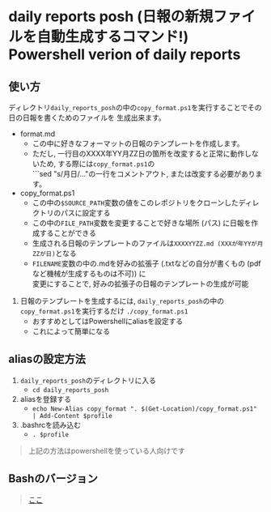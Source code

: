 # daily reports posh (日報の新規ファイルを自動生成するコマンド!)<br/>Powershell verion of daily reports

## 使い方
ディレクトリ```daily_reports_posh```の中の```copy_format.ps1```を実行することでその日の日報を書くためのファイルを
生成出来ます。
- format.md
    - この中に好きなフォーマットの日報のテンプレートを作成します。
    - ただし, 一行目のXXXX年YY月ZZ日の箇所を改変すると正常に動作しないため, する際には```copy_format.ps1```の<br/>```sed "s/月日/..."の一行をコメントアウト, または改変する必要があります。
- copy_format.ps1
    - この中の```$SOURCE_PATH```変数の値をこのレポジトリをクローンしたディレクトリのパスに設定する
    - この中の```FILE_PATH```変数を変更することで好きな場所 (パス) に日報を作成することができる
    - 生成される日報のテンプレートのファイルは```XXXXYYZZ.md (XXXが年YYが月ZZが日)```となる
    - ```FILENAME```変数の中の.mdを好みの拡張子 (.txtなどの自分が書くもの (pdfなど機械が生成するものは不可)) に<br/>変更にすることで, 好みの拡張子の日報のテンプレートの生成が可能
1. 日報のテンプレートを生成するには, ```daily_reports_posh```の中の```copy_format.ps1```を実行するだけ
```./copy_format.ps1```
    - おすすめとしてはPowershellにaliasを設定する
    - これによって簡単になる

## aliasの設定方法
1. ```daily_reports_posh```のディレクトリに入る
    - ```cd daily_reports_posh```
2. aliasを登録する
    - ```echo New-Alias copy_format ". $(Get-Location)/copy_format.ps1" | Add-Content $profile```
3. .bashrcを読み込む
    - ```. $profile```
> 上記の方法はpowershellを使っている人向けです

## Bashのバージョン
> [ここ](https://github.com/bonohub13/daily_report)
